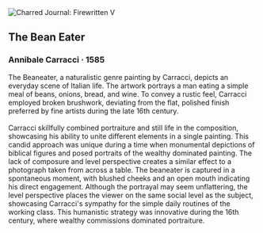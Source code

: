 <div class="artwork-of-the-day">
  <div class="container">
    <div class="img-wrapper">
      <img
        src="https://uploads7.wikiart.org/images/annibale-carracci/the-beaneater-1590.jpg!Large.jpg"
        alt="Charred Journal: Firewritten V" />
    </div>
    <div class="artwork-detail">
      <div class="artwork-origin"> 
        <h2 class="artwork-name">The Bean Eater</h2>
        <h3 class="artist">
          Annibale Carracci
                    ·  1585
        </h3>
      </div>
      <p class="description">
        <span class="artwork-description-text ng-binding" ng-bind-html="viewModel.ArtworkOfTheDay.Description | unsafe">The Beaneater, a naturalistic genre painting by Carracci, depicts an everyday scene of Italian life. The artwork portrays a man eating a simple meal of beans, onions, bread, and wine. To convey a rustic feel, Carracci employed broken brushwork, deviating from the flat, polished finish preferred by fine artists during the late 16th century.<br><br>Carracci skillfully combined portraiture and still life in the composition, showcasing his ability to unite different elements in a single painting. This candid approach was unique during a time when monumental depictions of biblical figures and posed portraits of the wealthy dominated painting. The lack of composure and level perspective creates a similar effect to a photograph taken from across a table. The beaneater is captured in a spontaneous moment, with blushed cheeks and an open mouth indicating his direct engagement. Although the portrayal may seem unflattering, the level perspective places the viewer on the same social level as the subject, showcasing Carracci's sympathy for the simple daily routines of the working class. This humanistic strategy was innovative during the 16th century, where wealthy commissions dominated portraiture.</span>
                        <div class="text-shadow-container" ng-show="showShadow" style=""></div>
      </p>
    </div>
  </div>

</div>
